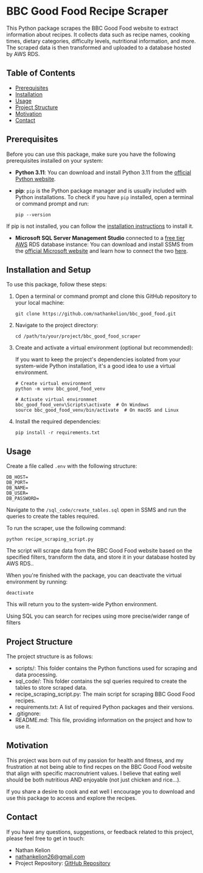 # BBC Good Food Recipe Scraper

This Python package scrapes the BBC Good Food website to extract information about recipes. It collects data such as recipe names, cooking times, dietary categories, difficulty levels, nutritional information, and more. The scraped data is then transformed and uploaded to a database hosted by AWS RDS.

## Table of Contents

- [Prerequisites](#prerequisites)
- [Installation](#installation)
- [Usage](#usage)
- [Project Structure](#project-structure)
- [Motivation](#motivation)
- [Contact](#contact)

## Prerequisites

Before you can use this package, make sure you have the following prerequisites installed on your system:

- **Python 3.11**: You can download and install Python 3.11 from the [official Python website](https://www.python.org/downloads/).

- **pip**: `pip` is the Python package manager and is usually included with Python installations. To check if you have `pip` installed, open a terminal or command prompt and run:

  ```
  pip --version
  ```

If pip is not installed, you can follow the [installation instructions](https://pip.pypa.io/en/stable/installation/) to install it.

- **Microsoft SQL Server Management Studio** connected to a [free tier AWS](https://portal.aws.amazon.com/billing/signup#/start/email) RDS database instance: You can download and install SSMS from the [official Microsoft website](https://learn.microsoft.com/en-us/sql/ssms/download-sql-server-management-studio-ssms?view=sql-server-ver16) and learn how to connect the two [here](https://www.youtube.com/watch?v=vp_uulb5phM). 

## Installation and Setup

To use this package, follow these steps:

1. Open a terminal or command prompt and clone this GitHub repository to your local machine:
    ```
    git clone https://github.com/nathankelion/bbc_good_food.git
    ```

2. Navigate to the project directory:
    ```
    cd /path/to/your/project/bbc_good_food_scraper
    ```

3. Create and activate a virtual environment (optional but recommended):
    
    If you want to keep the project's dependencies isolated from your system-wide Python installation, it's a good idea to use a virtual environment.
    ```
    # Create virtual environment
    python -m venv bbc_good_food_venv

    # Activate virtual environmnet
    bbc_good_food_venv\Scripts\activate  # On Windows
    source bbc_good_food_venv/bin/activate  # On macOS and Linux
    ```

4. Install the required dependencies:
    ```
    pip install -r requirements.txt
    ```

## Usage

Create a file called `.env` with the following structure:
```
DB_HOST=
DB_PORT=
DB_NAME=
DB_USER=
DB_PASSWORD=
```

Navigate to the `/sql_code/create_tables.sql` open in SSMS and run the queries to create the tables required.

To run the scraper, use the following command:
```
python recipe_scraping_script.py
```

The script will scrape data from the BBC Good Food website based on the specified filters, transform the data, and store it in your database hosted by AWS RDS..

When you're finished with the package, you can deactivate the virtual environment by running:
```
deactivate
```
This will return you to the system-wide Python environment.

Using SQL you can search for recipes using more precise/wider range of filters

## Project Structure

The project structure is as follows:
- scripts/: This folder contains the Python functions used for scraping and data processing.
- sql_code/: This folder contains the sql queries required to create the tables to store scraped data.
- recipe_scraping_script.py: The main script for scraping BBC Good Food recipes.
- requirements.txt: A list of required Python packages and their versions.
- .gitignore: 
- README.md: This file, providing information on the project and how to use it.

## Motivation
This project was born out of my passion for health and fitness, and my frustration at not being able to find recpes on the BBC Good Food website that align with specific macronutrient values. I believe that eating well should be both nutritious AND enjoyable (not just chicken and rice...).

If you share a desire to cook and eat well I encourage you to download and use this package to access and explore the recipes.


## Contact

If you have any questions, suggestions, or feedback related to this project, please feel free to get in touch:

- Nathan Kelion
- nathankelion26@gmail.com
- Project Repository: [GitHub Repository](https://github.com/nathankelion/bbc_good_food)